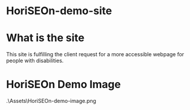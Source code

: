 # HoriSEOn-demo-site

# What is the site
This site is fulfilling the client request for a more accessible webpage for people with disabilities.

# HoriSEOn Demo Image
.\Assets\HoriSEOn-demo-image.png

